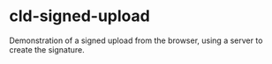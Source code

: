 # cld-signed-upload
Demonstration of a signed upload from the browser, using a server to create the signature.
